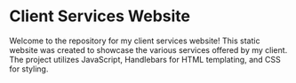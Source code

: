 # Client Services Website

Welcome to the repository for my client services website! This static website was created to showcase the various services offered by my client. The project utilizes JavaScript, Handlebars for HTML templating, and CSS for styling.
